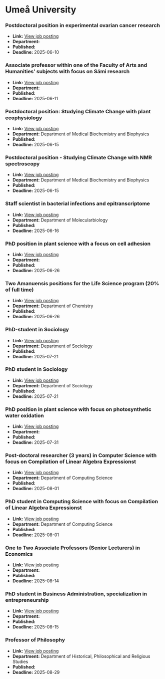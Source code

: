 # Umeå University

### Postdoctoral position in experimental ovarian cancer research
- **Link:** [View job posting](https://www.umu.se/en/work-with-us/open-positions/postdoctoral-position-in-experimental-ovarian-cancer-research_830072/)
- **Department:** 
- **Published:** 
- **Deadline:** 2025-06-10

### Associate professor within one of the Faculty of Arts and Humanities’ subjects with focus on Sámi research
- **Link:** [View job posting](https://www.umu.se/en/work-with-us/open-positions/associate-professor-within-one-of-the-faculty-of-arts-and-humanities-subjects-with-focus-on-sami-research_817755/)
- **Department:** 
- **Published:** 
- **Deadline:** 2025-06-11

### Postdoctoral position: Studying Climate Change with plant ecophysiology
- **Link:** [View job posting](https://www.umu.se/en/work-with-us/open-positions/postdoctoral-position-studying-climate-change-with-plant-ecophysiology_825481/)
- **Department:** Department of Medical Biochemistry and Biophysics
- **Published:** 
- **Deadline:** 2025-06-15

### Postdoctoral position - Studying Climate Change with NMR spectroscopy
- **Link:** [View job posting](https://www.umu.se/en/work-with-us/open-positions/postdoctoral-position---studying-climate-change-with-nmr-spectroscopy_825484/)
- **Department:** Department of Medical Biochemistry and Biophysics
- **Published:** 
- **Deadline:** 2025-06-15

### Staff scientist in bacterial infections and epitranscriptome
- **Link:** [View job posting](https://www.umu.se/en/work-with-us/open-positions/staff-scientist-in-bacterial-infections-and-epitranscriptome_829523/)
- **Department:** Department of Molecularbiology
- **Published:** 
- **Deadline:** 2025-06-16

### PhD position in plant science with a focus on cell adhesion
- **Link:** [View job posting](https://www.umu.se/en/work-with-us/open-positions/phd-position-in-plant-science-with-a-focus-on-cell-adhesion_828185/)
- **Department:** 
- **Published:** 
- **Deadline:** 2025-06-26

### Two Amanuensis positions for the Life Science program (20% of full time)
- **Link:** [View job posting](https://www.umu.se/en/work-with-us/open-positions/two-amanuensis-positions-for-the-life-science-program-20-of-full-time_828991/)
- **Department:** Department of Chemistry
- **Published:** 
- **Deadline:** 2025-06-26

### PhD-student in Sociology
- **Link:** [View job posting](https://www.umu.se/en/work-with-us/open-positions/phd-student-in-sociology_830563/)
- **Department:** Department of Sociology
- **Published:** 
- **Deadline:** 2025-07-21

### PhD student in Sociology
- **Link:** [View job posting](https://www.umu.se/en/work-with-us/open-positions/phd-student-in-sociology_830567/)
- **Department:** Department of Sociology
- **Published:** 
- **Deadline:** 2025-07-21

### PhD position in plant science with focus on photosynthetic water oxidation
- **Link:** [View job posting](https://www.umu.se/en/work-with-us/open-positions/phd-position-in-plant-science-with-focus-on-photosynthetic-water-oxidation_831440/)
- **Department:** 
- **Published:** 
- **Deadline:** 2025-07-31

### Post-doctoral researcher (3 years) in Computer Science with focus on Compilation of Linear Algebra Expressionst
- **Link:** [View job posting](https://www.umu.se/en/work-with-us/open-positions/post-doctoral-researcher-3-years-in-computer-science-with-focus-on-compilation-of-linear-algebra-expressionst_810274/)
- **Department:** Department of Computing Science
- **Published:** 
- **Deadline:** 2025-08-01

### PhD student in Computing Science with focus on Compilation of Linear Algebra Expressionst
- **Link:** [View job posting](https://www.umu.se/en/work-with-us/open-positions/phd-student-in-computing-science-with-focus-on-compilation-of-linear-algebra-expressionst_810268/)
- **Department:** Department of Computing Science
- **Published:** 
- **Deadline:** 2025-08-01

### One to Two Associate Professors (Senior Lecturers) in Economics
- **Link:** [View job posting](https://www.umu.se/en/work-with-us/open-positions/one-to-two-associate-professors-senior-lecturers-in-economics_827626/)
- **Department:** 
- **Published:** 
- **Deadline:** 2025-08-14

### PhD student in Business Administration, specialization in entrepreneurship
- **Link:** [View job posting](https://www.umu.se/en/work-with-us/open-positions/phd-student-in-business-administration-specialization-in-entrepreneurship_830386/)
- **Department:** 
- **Published:** 
- **Deadline:** 2025-08-15

### Professor of Philosophy
- **Link:** [View job posting](https://www.umu.se/en/work-with-us/open-positions/professor-of-philosophy_822386/)
- **Department:** Department of Historical, Philosophical and Religious Studies
- **Published:** 
- **Deadline:** 2025-08-29

